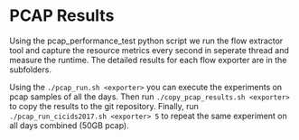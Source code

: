 # PCAP Results

Using the pcap_performance_test python script we run the flow extractor tool and capture the resource metrics every second in seperate thread and measure the runtime. The detailed results for each flow exporter are in the subfolders.

Using the `./pcap_run.sh <exporter>` you can execute the experiments on pcap samples of all the days. Then run `./copy_pcap_results.sh <exporter>` to copy the results to the git repository. Finally, run `./pcap_run_cicids2017.sh <exporter> 5` to repeat the same experiment on all days combined (50GB pcap).
